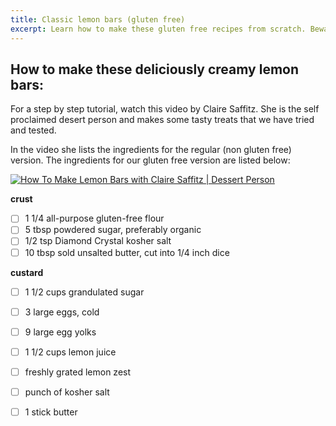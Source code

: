 ```yaml
---
title: Classic lemon bars (gluten free)
excerpt: Learn how to make these gluten free recipes from scratch. Beware, it will cost you a dozen eggs.
---
```


## How to make these deliciously creamy lemon bars:

For a step by step tutorial, watch this video by Claire Saffitz. She is the self proclaimed desert person and makes some tasty treats that we have tried and tested. 

In the video she lists the ingredients for the regular (non gluten free) version. The ingredients for our gluten free version are listed below:

[![How To Make Lemon Bars with Claire Saffitz | Dessert Person](http://img.youtube.com/vi/9MzkLFv3yAs/0.jpg)](https://www.youtube.com/embed/9MzkLFv3yAs)


**crust**

- [ ] 1 1/4 all-purpose gluten-free flour
- [ ] 5 tbsp powdered sugar, preferably organic
- [ ] 1/2 tsp Diamond Crystal kosher salt
- [ ] 10 tbsp sold unsalted butter, cut into 1/4 inch dice

**custard**

- [ ] 1 1/2 cups grandulated sugar
- [ ] 3 large eggs, cold
- [ ] 9 large egg yolks
- [ ] 1 1/2 cups lemon juice
- [ ] freshly grated lemon zest
- [ ] punch of kosher salt
- [ ] 1 stick butter 

